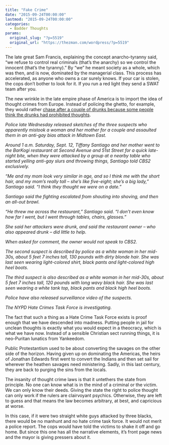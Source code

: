 ```yaml
---
title: "Fake Crime"
date: "2015-09-24T00:00:00"
lastmod: "2015-09-24T00:00:00"
categories:
  - Badder Thoughts
params:
  original_slug: "?p=5519"
  original_url: "https://thezman.com/wordpress/?p=5519"
---
```


The late great Sam Francis, explaining the concept anarcho-tyranny said,
“we refuse to control real criminals (that’s the anarchy) so we control
the innocent (that’s the tyranny).” By “we” he meant society as a whole,
which was then, and is now, dominated by the managerial class. This
process has accelerated, as anyone who owns a car surely knows. If your
car is stolen, the cops don’t bother to look for it. If you run a red
light they send a SWAT team after you.

The new wrinkle in the late empire phase of America is to import the
idea of thought crimes from Europe. Instead of policing the ghetto, for
example, they would rather <a
href="http://newyork.cbslocal.com/2015/09/23/midtown-east-anti-gay-attack-sketches/"
rel="noopener" target="_blank">chase after a couple of drunks because
some people think the drunks had prohibited thoughts</a>.

*Police late Wednesday released sketches of the three suspects who
apparently mistook a woman and her mother for a couple and assaulted
them in an anti-gay bias attack in Midtown East.*

*Around 1 a.m. Saturday, Sept. 12, Tiffany Santiago and her mother went
to the BarKogi restaurant at Second Avenue and 51st Street for a quick
late-night bite, when they were attacked by a group at a nearby table
who started yelling anti-gay slurs and throwing things, Santiago told
CBS2 exclusively.*

*“Me and my mom look very similar in age, and so I think me with the
short hair, and my mom’s really tall – she’s like five-eight; she’s a
big lady,” Santiago said. “I think they thought we were on a date.”*

*Santiago said the fighting escalated from shouting into shoving, and
then an all-out brawl.*

*“He threw me across the restaurant,” Santiago said. “I don’t even know
how far I went, but I went through tables, chairs, glasses.”*

*She said her attackers were drunk, and said the restaurant owner – who
also appeared drunk – did little to help.*

*When asked for comment, the owner would not speak to CBS2.*

*The second suspect is described by police as a white woman in her
mid-30s, about 5 feet 7 inches tall, 130 pounds with dirty blonde hair.
She was last seen wearing light-colored shirt, black pants and
light-colored high heel boots.*

*The third suspect is also described as a white woman in her mid-30s,
about 5 feet 7 inches tall, 120 pounds with long wavy black hair. She
was last seen wearing a white tank top, black pants and black high heel
boots.*

*Police have also released surveillance video of the suspects.*

*The NYPD Hate Crimes Task Force is investigating.*

The fact that such a thing as a Hate Crime Task Force exists is proof
enough that we have descended into madness. Putting people in jail for
unclean thoughts is exactly what you would expect in a theocracy, which
is what we have now. Instead of a sensible Christian sect running
things, it is neo-Puritan lunatics from Yankeedom.

Public Protestantism used to be about converting the savages on the
other side of the horizon. Having given up on dominating the Americas,
the heirs of Jonathan Edwards first went to convert the Indians and then
set sail for wherever the heathen savages need ministering. Sadly, in
this last century, they are back to purging the sins from the locals.

The insanity of thought crime laws is that it untethers the state from
principle. No one can know what is in the mind of a criminal or the
victim. We can only know their deeds. Giving the state the right to
police thought can only work if the rulers are clairvoyant psychics.
Otherwise, they are left to guess and that means the law becomes
arbitrary, at best, and capricious at worse.

In this case, if it were two straight white guys attacked by three
blacks, there would be no manhunt and no hate crime task force. It would
not merit a police report. The cops would have told the victims to shake
it off and go home. But since this one has all the narrative elements,
it’s front page news and the mayor is giving pressers about it.
